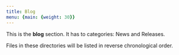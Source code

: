```yaml
---
title: Blog
menu: {main: {weight: 30}}
---
```


This is the **blog** section. It has to categories: News and Releases.

Files in these directories will be listed in reverse chronological order.
